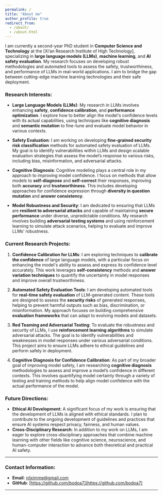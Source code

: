 ```yaml
---
permalink: /
title: "About me"
author_profile: true
redirect_from: 
  - /about/
  - /about.html
---
```



I am currently a second-year PhD student in **Computer Science and Technology** at the [Xi’an Research Institute of High Technology], specializing in **large language models (LLMs)**, **machine learning**, and **AI safety evaluation**. My research focuses on developing robust methodologies and automated tools to assess the safety, trustworthiness, and performance of LLMs in real-world applications. I aim to bridge the gap between cutting-edge machine learning technologies and their safe deployment.

### Research Interests:
- **Large Language Models (LLMs)**: My research in LLMs involves enhancing **safety**, **confidence calibration**, and **performance optimization**. I explore how to better align the model's confidence levels with its actual capabilities, using techniques like **cognitive diagnosis** and **semantic mutation** to fine-tune and evaluate model behavior in various contexts.
  
- **Safety Evaluation**: I am working on developing **fine-grained security risk classification** methods for automated safety evaluation of LLMs. My goal is to identify vulnerabilities within LLMs and design scalable evaluation strategies that assess the model’s response to various risks, including bias, misinformation, and adversarial attacks.
  
- **Cognitive Diagnosis**: Cognitive modeling plays a central role in my approach to improving model confidence. I focus on methods that allow models to **self-diagnose** and **self-correct** their responses, improving both **accuracy** and **trustworthiness**. This includes developing approaches for confidence expression through **diversity in question mutation** and **answer consistency**.

- **Model Robustness and Security**: I am dedicated to ensuring that LLMs are **resilient to adversarial attacks** and capable of maintaining **secure performance** under diverse, unpredictable conditions. My research involves building **adversarial testing systems** and using reinforcement learning to simulate attack scenarios, helping to evaluate and improve LLMs’ robustness.

### Current Research Projects:
1. **Confidence Calibration for LLMs**: I am exploring techniques to **calibrate the confidence** of large language models, with a particular focus on enhancing the model's ability to assess and express its confidence level accurately. This work leverages **self-consistency** methods and **answer variation techniques** to quantify the uncertainty in model responses and improve overall trustworthiness.

2. **Automated Safety Evaluation Tools**: I am developing automated tools for **real-time safety evaluation** of LLM-generated content. These tools are designed to assess the **security risks** of generated responses, helping to prevent harmful outputs such as bias, discrimination, or misinformation. My approach focuses on building comprehensive **evaluation frameworks** that can adapt to evolving models and datasets.

3. **Red Teaming and Adversarial Testing**: To evaluate the robustness and security of LLMs, I use **reinforcement learning algorithms** to simulate adversarial attacks. The goal is to identify vulnerabilities and weaknesses in model responses under various adversarial conditions. This project aims to ensure LLMs adhere to ethical guidelines and perform safely in deployment.

4. **Cognitive Diagnosis for Confidence Calibration**: As part of my broader goal of improving model safety, I am researching **cognitive diagnosis** methodologies to assess and improve a model’s confidence in different contexts. This involves quantifying model certainty through a variety of testing and training methods to help align model confidence with the actual performance of the model.


### Future Directions:
- **Ethical AI Development**: A significant focus of my work is ensuring that the development of LLMs is aligned with ethical standards. I plan to contribute to the ongoing development of guidelines and practices that ensure AI systems respect privacy, fairness, and human values.
- **Cross-Disciplinary Research**: In addition to my work on LLMs, I am eager to explore cross-disciplinary approaches that combine machine learning with other fields like cognitive science, neuroscience, and human-computer interaction to advance both theoretical and practical AI safety.

---

### Contact Information:
- **Email**: [nilximme@gmail.com](mailto:nilximme@gmail.com)
- **GitHub**: [https://github.com/bodoa7](https://github.com/bodoa7)

---

